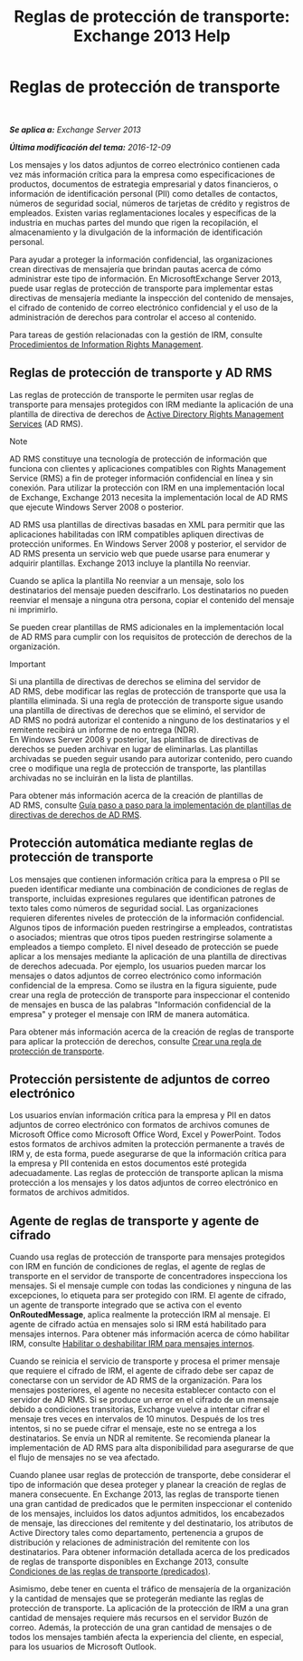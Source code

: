 ﻿---
title: 'Reglas de protección de transporte: Exchange 2013 Help'
TOCTitle: Reglas de protección de transporte
ms:assetid: 9bd6d049-165e-4e51-a79f-3b8ff409da55
ms:mtpsurl: https://technet.microsoft.com/es-es/library/Dd298166(v=EXCHG.150)
ms:contentKeyID: 49895800
ms.date: 04/23/2018
mtps_version: v=EXCHG.150
ms.translationtype: HT
---

# Reglas de protección de transporte

 

_**Se aplica a:** Exchange Server 2013_

_**Última modificación del tema:** 2016-12-09_

Los mensajes y los datos adjuntos de correo electrónico contienen cada vez más información crítica para la empresa como especificaciones de productos, documentos de estrategia empresarial y datos financieros, o información de identificación personal (PII) como detalles de contactos, números de seguridad social, números de tarjetas de crédito y registros de empleados. Existen varias reglamentaciones locales y específicas de la industria en muchas partes del mundo que rigen la recopilación, el almacenamiento y la divulgación de la información de identificación personal.

Para ayudar a proteger la información confidencial, las organizaciones crean directivas de mensajería que brindan pautas acerca de cómo administrar este tipo de información. En MicrosoftExchange Server 2013, puede usar reglas de protección de transporte para implementar estas directivas de mensajería mediante la inspección del contenido de mensajes, el cifrado de contenido de correo electrónico confidencial y el uso de la administración de derechos para controlar el acceso al contenido.

Para tareas de gestión relacionadas con la gestión de IRM, consulte [Procedimientos de Information Rights Management](information-rights-management-procedures-exchange-2013-help.md).

## Reglas de protección de transporte y AD RMS

Las reglas de protección de transporte le permiten usar reglas de transporte para mensajes protegidos con IRM mediante la aplicación de una plantilla de directiva de derechos de [Active Directory Rights Management Services](https://go.microsoft.com/fwlink/p/?linkid=129823) (AD RMS).


> [!NOTE]
> AD&nbsp;RMS constituye una tecnología de protección de información que funciona con clientes y aplicaciones compatibles con Rights Management Service (RMS) a fin de proteger información confidencial en línea y sin conexión. Para utilizar la protección con IRM en una implementación local de Exchange, Exchange&nbsp;2013 necesita la implementación local de AD&nbsp;RMS que ejecute Windows Server 2008 o posterior.



AD RMS usa plantillas de directivas basadas en XML para permitir que las aplicaciones habilitadas con IRM compatibles apliquen directivas de protección uniformes. En Windows Server 2008 y posterior, el servidor de AD RMS presenta un servicio web que puede usarse para enumerar y adquirir plantillas. Exchange 2013 incluye la plantilla No reenviar.

Cuando se aplica la plantilla No reenviar a un mensaje, solo los destinatarios del mensaje pueden descifrarlo. Los destinatarios no pueden reenviar el mensaje a ninguna otra persona, copiar el contenido del mensaje ni imprimirlo.

Se pueden crear plantillas de RMS adicionales en la implementación local de AD RMS para cumplir con los requisitos de protección de derechos de la organización.


> [!IMPORTANT]
> Si una plantilla de directivas de derechos se elimina del servidor de AD&nbsp;RMS, debe modificar las reglas de protección de transporte que usa la plantilla eliminada. Si una regla de protección de transporte sigue usando una plantilla de directivas de derechos que se eliminó, el servidor de AD&nbsp;RMS no podrá autorizar el contenido a ninguno de los destinatarios y el remitente recibirá un informe de no entrega (NDR).<BR>En Windows Server 2008 y posterior, las plantillas de directivas de derechos se pueden archivar en lugar de eliminarlas. Las plantillas archivadas se pueden seguir usando para autorizar contenido, pero cuando cree o modifique una regla de protección de transporte, las plantillas archivadas no se incluirán en la lista de plantillas.



Para obtener más información acerca de la creación de plantillas de AD RMS, consulte [Guía paso a paso para la implementación de plantillas de directivas de derechos de AD RMS](https://go.microsoft.com/fwlink/p/?linkid=136593).

## Protección automática mediante reglas de protección de transporte

Los mensajes que contienen información crítica para la empresa o PII se pueden identificar mediante una combinación de condiciones de reglas de transporte, incluidas expresiones regulares que identifican patrones de texto tales como números de seguridad social. Las organizaciones requieren diferentes niveles de protección de la información confidencial. Algunos tipos de información pueden restringirse a empleados, contratistas o asociados; mientras que otros tipos pueden restringirse solamente a empleados a tiempo completo. El nivel deseado de protección se puede aplicar a los mensajes mediante la aplicación de una plantilla de directivas de derechos adecuada. Por ejemplo, los usuarios pueden marcar los mensajes o datos adjuntos de correo electrónico como información confidencial de la empresa. Como se ilustra en la figura siguiente, pude crear una regla de protección de transporte para inspeccionar el contenido de mensajes en busca de las palabras "Información confidencial de la empresa" y proteger el mensaje con IRM de manera automática.

Para obtener más información acerca de la creación de reglas de transporte para aplicar la protección de derechos, consulte [Crear una regla de protección de transporte](create-a-transport-protection-rule-exchange-2013-help.md).

## Protección persistente de adjuntos de correo electrónico

Los usuarios envían información crítica para la empresa y PII en datos adjuntos de correo electrónico con formatos de archivos comunes de Microsoft Office como Microsoft Office Word, Excel y PowerPoint. Todos estos formatos de archivos admiten la protección permanente a través de IRM y, de esta forma, puede asegurarse de que la información crítica para la empresa y PII contenida en estos documentos esté protegida adecuadamente. Las reglas de protección de transporte aplican la misma protección a los mensajes y los datos adjuntos de correo electrónico en formatos de archivos admitidos.

## Agente de reglas de transporte y agente de cifrado

Cuando usa reglas de protección de transporte para mensajes protegidos con IRM en función de condiciones de reglas, el agente de reglas de transporte en el servidor de transporte de concentradores inspecciona los mensajes. Si el mensaje cumple con todas las condiciones y ninguna de las excepciones, lo etiqueta para ser protegido con IRM. El agente de cifrado, un agente de transporte integrado que se activa con el evento **OnRoutedMessage**, aplica realmente la protección IRM al mensaje. El agente de cifrado actúa en mensajes solo si IRM está habilitado para mensajes internos. Para obtener más información acerca de cómo habilitar IRM, consulte [Habilitar o deshabilitar IRM para mensajes internos](enable-or-disable-irm-for-internal-messages-exchange-2013-help.md).

Cuando se reinicia el servicio de transporte y procesa el primer mensaje que requiere el cifrado de IRM, el agente de cifrado debe ser capaz de conectarse con un servidor de AD RMS de la organización. Para los mensajes posteriores, el agente no necesita establecer contacto con el servidor de AD RMS. Si se produce un error en el cifrado de un mensaje debido a condiciones transitorias, Exchange vuelve a intentar cifrar el mensaje tres veces en intervalos de 10 minutos. Después de los tres intentos, si no se puede cifrar el mensaje, este no se entrega a los destinatarios. Se envía un NDR al remitente. Se recomienda planear la implementación de AD RMS para alta disponibilidad para asegurarse de que el flujo de mensajes no se vea afectado.

Cuando planee usar reglas de protección de transporte, debe considerar el tipo de información que desea proteger y planear la creación de reglas de manera consecuente. En Exchange 2013, las reglas de transporte tienen una gran cantidad de predicados que le permiten inspeccionar el contenido de los mensajes, incluidos los datos adjuntos admitidos, los encabezados de mensaje, las direcciones del remitente y del destinatario, los atributos de Active Directory tales como departamento, pertenencia a grupos de distribución y relaciones de administración del remitente con los destinatarios. Para obtener información detallada acerca de los predicados de reglas de transporte disponibles en Exchange 2013, consulte [Condiciones de las reglas de transporte (predicados)](mail-flow-rule-conditions-and-exceptions-predicates-in-exchange-2013-exchange-2013-help.md).

Asimismo, debe tener en cuenta el tráfico de mensajería de la organización y la cantidad de mensajes que se protegerán mediante las reglas de protección de transporte. La aplicación de la protección de IRM a una gran cantidad de mensajes requiere más recursos en el servidor Buzón de correo. Además, la protección de una gran cantidad de mensajes o de todos los mensajes también afecta la experiencia del cliente, en especial, para los usuarios de Microsoft Outlook.

